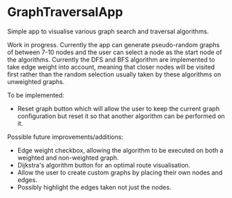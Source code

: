 # GraphTraversalApp
Simple app to visualise various graph search and traversal algorithms.

Work in progress.
Currently the app can generate pseudo-random graphs of between 7-10 nodes and the user can select a node as the start node of the algorithms. Currently the DFS and BFS algorithm are implemented to take edge weight into account, meaning that closer nodes will be visited first rather than the random selection usually taken by these algorithms on unweighted graphs.

To be implemented:
- Reset graph button which will allow the user to keep the current graph configuration but reset it so that another algorithm can be performed on it.

Possible future improvements/additions: 
- Edge weight checkbox, allowing the algorithm to be executed on both a weighted and non-weighted graph.
- Dijkstra's algorithm button for an optimal route visualisation.
- Allow the user to create custom graphs by placing their own nodes and edges.
- Possibly highlight the edges taken not just the nodes.
